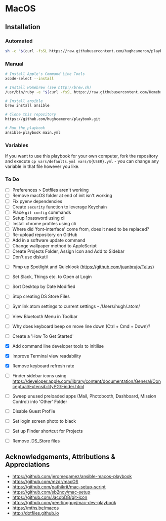 # MacOS


## Installation

### Automated

```bash
sh -c "$(curl -fsSL https://raw.githubusercontent.com/hughcameron/playbook/master/install.sh)"
```

### Manual

```bash
# Install Apple's Command Line Tools
xcode-select --install

# Install Homebrew (see http://brew.sh)
/usr/bin/ruby -e "$(curl -fsSL https://raw.githubusercontent.com/Homebrew/install/master/install)"

# Install ansible
brew install ansible

# Clone this repository
https://github.com/hughcameron/playbook.git

# Run the playbook
ansible-playbook main.yml
```

### Variables

If you want to use this playbook for your own computer, fork the repository and
execute `cp vars/defaults.yml vars/${USER}.yml` - you can change any variable
in that file however you like.

### To Do
- [ ] Preferences > Dotfiles aren't working
- [ ] Remove macOS folder at end of init isn't working
- [ ] Fix pyenv dependencies
- [ ] Create `security` function to leverage Keychain
- [ ] Place `git config` commands
- [ ] Setup 1password using cli
- [ ] Install chrome profiles using cli
- [ ] Where did 'font-interface' come from, does it need to be replaced?
- [ ] Re-upload repository on GitHub
- [ ] Add in a software update command
- [ ] Change wallpaper method to AppleScript
- [ ] Create Projects Folder, Assign Icon and Add to Sidebar
- [ ] Don't use diskutil
+ [ ] Pimp up Spotlight and Quicklook (https://github.com/juanbrujo/Talus)
- [ ] Set Slack, Things etc. to Open at Login
- [ ] Sort Desktop by Date Modified
- [ ] Stop creating DS Store Files
- [ ] Symlink atom settings to current settings - /Users/hugh/.atom/
- [ ] View Bluetooth Menu in Toolbar
- [ ] Why does keyboard beep on move line down (Ctrl + Cmd + Down)?
- [ ] Create a 'How To Get Started'
- [X] Add command line developer tools to initilise
- [X] Improve Terminal view readability
- [X] Remove keyboard refresh rate
- [ ] Finder sidebar icons using https://developer.apple.com/library/content/documentation/General/Conceptual/ExtensibilityPG/Finder.html
- [ ] Sweep unused preloaded apps (Mail, Photobooth, Dashboard, Mission Control) into 'Other' Folder
- [ ] Disable Guest Profile
- [ ] Set login screen photo to black
- [ ] Set up Finder shortcut for Projects
- [ ] Remove .DS_Store files


## Acknowledgements, Attributions & Appreciations
* https://github.com/jeromegamez/ansible-macos-playbook
* https://github.com/mzdr/macOS
* https://github.com/pathikrit/mac-setup-script
* https://github.com/sb2nov/mac-setup
* https://github.com/JacobDB/git-icon
* https://github.com/geerlingguy/mac-dev-playbook
* https://mths.be/macos
* http://dotfiles.github.io
